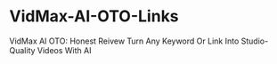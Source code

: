 # VidMax-AI-OTO-Links
VidMax AI OTO: Honest Reivew Turn Any Keyword Or Link Into Studio-Quality Videos With AI
